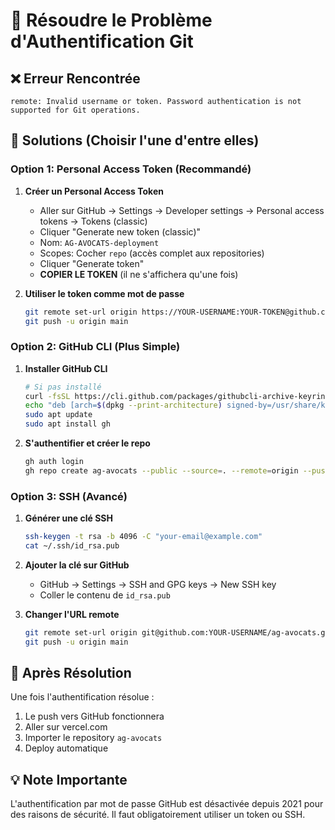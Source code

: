 # 🔐 Résoudre le Problème d'Authentification Git

## ❌ Erreur Rencontrée
```
remote: Invalid username or token. Password authentication is not supported for Git operations.
```

## 🔧 Solutions (Choisir l'une d'entre elles)

### **Option 1: Personal Access Token (Recommandé)**

1. **Créer un Personal Access Token**
   - Aller sur GitHub → Settings → Developer settings → Personal access tokens → Tokens (classic)
   - Cliquer "Generate new token (classic)"
   - Nom: `AG-AVOCATS-deployment`
   - Scopes: Cocher `repo` (accès complet aux repositories)
   - Cliquer "Generate token"
   - **COPIER LE TOKEN** (il ne s'affichera qu'une fois)

2. **Utiliser le token comme mot de passe**
   ```bash
   git remote set-url origin https://YOUR-USERNAME:YOUR-TOKEN@github.com/YOUR-USERNAME/ag-avocats.git
   git push -u origin main
   ```

### **Option 2: GitHub CLI (Plus Simple)**

1. **Installer GitHub CLI**
   ```bash
   # Si pas installé
   curl -fsSL https://cli.github.com/packages/githubcli-archive-keyring.gpg | sudo dd of=/usr/share/keyrings/githubcli-archive-keyring.gpg
   echo "deb [arch=$(dpkg --print-architecture) signed-by=/usr/share/keyrings/githubcli-archive-keyring.gpg] https://cli.github.com/packages stable main" | sudo tee /etc/apt/sources.list.d/github-cli.list > /dev/null
   sudo apt update
   sudo apt install gh
   ```

2. **S'authentifier et créer le repo**
   ```bash
   gh auth login
   gh repo create ag-avocats --public --source=. --remote=origin --push
   ```

### **Option 3: SSH (Avancé)**

1. **Générer une clé SSH**
   ```bash
   ssh-keygen -t rsa -b 4096 -C "your-email@example.com"
   cat ~/.ssh/id_rsa.pub
   ```

2. **Ajouter la clé sur GitHub**
   - GitHub → Settings → SSH and GPG keys → New SSH key
   - Coller le contenu de `id_rsa.pub`

3. **Changer l'URL remote**
   ```bash
   git remote set-url origin git@github.com:YOUR-USERNAME/ag-avocats.git
   git push -u origin main
   ```

## 🎯 Après Résolution

Une fois l'authentification résolue :
1. Le push vers GitHub fonctionnera
2. Aller sur vercel.com
3. Importer le repository `ag-avocats`
4. Deploy automatique

## 💡 Note Importante

L'authentification par mot de passe GitHub est désactivée depuis 2021 pour des raisons de sécurité. Il faut obligatoirement utiliser un token ou SSH.